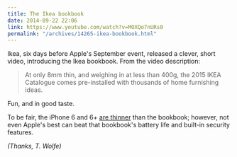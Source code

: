 ```yaml
---
title: The Ikea bookbook
date: 2014-09-22 22:06
link: https://www.youtube.com/watch?v=MOXQo7nURs0
permalink: "/archives/14265-ikea-bookbook.html"
---
```



Ikea, six days before Apple's September event, released a clever, short video, introducing the Ikea bookbook. From the video description:

> At only 8mm thin, and weighing in at less than 400g, the 2015 IKEA Catalogue comes pre-installed with thousands of home furnishing ideas.

Fun, and in good taste.

To be fair, the iPhone 6 and 6+ [are thinner](http://www.apple.com/iphone-6/specs/) than the bookbook; however, not even Apple's best can beat that bookbook's battery life and built-in security features.

_(Thanks, T. Wolfe)_
